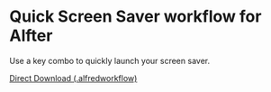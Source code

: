 # Quick Screen Saver workflow for Alfter
Use a key combo to quickly launch your screen saver.

[Direct Download (.alfredworkflow)](http://wojtek.im/Quick%20Screen%20Saver.alfredworkflow)
